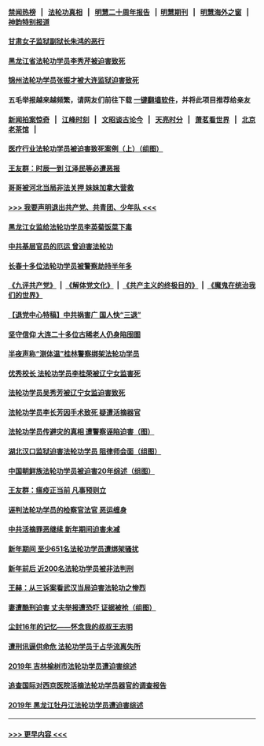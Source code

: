 #### [禁闻热榜](热点新闻.md?=0)  &nbsp;&nbsp;|&nbsp;&nbsp; [法轮功真相](https://github.com/gfw-breaker/truth/blob/master/README.md?=0) &nbsp;&nbsp;|&nbsp;&nbsp; [明慧二十周年报告](https://github.com/gfw-breaker/mh-reports/blob/master/README.md?=0) &nbsp;&nbsp;|&nbsp;&nbsp;[明慧期刊](https://github.com/gfw-breaker/mh-qikan) &nbsp;&nbsp;|&nbsp;&nbsp; [明慧海外之窗](https://github.com/gfw-breaker/mh-news/blob/master/README.md?=0) &nbsp;&nbsp;|&nbsp;&nbsp; [神韵特别报道](https://github.com/gfw-breaker/mh-news/blob/master/shenyun.md?=0)
#### [甘肃女子监狱副狱长朱鸿的恶行](../pages/prog424/a102785973.md?t=02261731) 
#### [黑龙江省法轮功学员李秀芹被迫害致死](../pages/prog424/a102785864.md?t=02261731) 
#### [锦州法轮功学员张振才被大连监狱迫害致死](../pages/prog424/a102785078.md?t=02261731) 
#### 五毛举报越来越频繁，请网友们前往下载 [一键翻墙软件](https://github.com/gfw-breaker/ssr-accounts)，并将此项目推荐给亲友
#### [新闻拍案惊奇](https://github.com/gfw-breaker/banned-news/blob/master/pages/link4.md) &nbsp;&nbsp;|&nbsp;&nbsp; [江峰时刻](https://github.com/gfw-breaker/banned-news/blob/master/pages/link4.md) &nbsp;&nbsp;|&nbsp;&nbsp; [文昭谈古论今](https://github.com/gfw-breaker/banned-news/blob/master/pages/link4.md) &nbsp;&nbsp;|&nbsp;&nbsp; [天亮时分](https://github.com/gfw-breaker/banned-news/blob/master/pages/link4.md) &nbsp;&nbsp;|&nbsp;&nbsp; [萧茗看世界](https://github.com/gfw-breaker/banned-news/blob/master/pages/link4.md) &nbsp;&nbsp;|&nbsp;&nbsp; [北京老茶馆](https://github.com/gfw-breaker/banned-news/blob/master/pages/link4.md) &nbsp;&nbsp;|&nbsp;&nbsp; 
#### [医疗行业法轮功学员被迫害致死案例（上）（组图）](../pages/prog424/a102785004.md?t=02261731) 
#### [王友群：时辰一到 江泽民等必遭恶报](../pages/prog424/a102784211.md?t=02261731) 
#### [哥哥被河北当局非法关押 妹妹加拿大营救](../pages/prog424/a102783263.md?t=02261731) 
#### [>>> 我要声明退出共产党、共青团、少年队 <<<](https://github.com/begood0513/goodnews/blob/master/quit/letter.md) 
#### [黑龙江女监给法轮功学员李英菊饭菜下毒](../pages/prog424/a102783019.md?t=02261731) 
#### [中共基层官员的厄运 曾迫害法轮功](../pages/prog424/a102782988.md?t=02261731) 
#### [长春十多位法轮功学员被警察劫持半年多](../pages/prog424/a102782208.md?t=02261731) 
#### [《九评共产党》](https://github.com/begood0513/9ping.md/blob/master/README.md) &nbsp;|&nbsp; [《解体党文化》](../../../../jtdwh.md/blob/master/README.md)  &nbsp;|&nbsp; [《共产主义的终极目的》](../../../../gczydzjmd.md/blob/master/README.md) &nbsp;|&nbsp; [《魔鬼在统治我们的世界》](../../../../mgztzwmdsj.md/blob/master/README.md) 
#### [【退党中心特稿】中共祸害广 国人快“三退”](../pages/prog424/a102782111.md?t=02261731) 
#### [坚守信仰 大连二十多位古稀老人仍身陷囹圄](../pages/prog424/a102781549.md?t=02261731) 
#### [半夜声称“测体温”桂林警察绑架法轮功学员](../pages/prog424/a102781477.md?t=02261731) 
#### [优秀校长 法轮功学员李桂荣被辽宁女监害死](../pages/prog424/a102779889.md?t=02261731) 
#### [法轮功学员吴秀芳被辽宁女监迫害致死](../pages/prog424/a102779846.md?t=02261731) 
#### [法轮功学员李长芳因手术致死 疑遭活摘器官](../pages/prog424/a102779718.md?t=02261731) 
#### [法轮功学员传避灾的真相 遭警察诬陷迫害（图）](../pages/prog424/a102778732.md?t=02261731) 
#### [湖北汉口监狱迫害法轮功学员 阻律师会面（组图）](../pages/prog424/a102777852.md?t=02261731) 
#### [中国朝鲜族法轮功学员被迫害20年综述（组图）](../pages/prog424/a102777759.md?t=02261731) 
#### [王友群：瘟疫正当前 凡事预则立](../pages/prog424/a102777586.md?t=02261731) 
#### [诬判法轮功学员的检察官法官 恶运缠身](../pages/prog424/a102776964.md?t=02261731) 
#### [中共活摘罪恶继续 新年期间迫害未减](../pages/prog424/a102775890.md?t=02261731) 
#### [新年期间 至少651名法轮功学员遭绑架骚扰](../pages/prog424/a102775002.md?t=02261731) 
#### [新年前后 近200名法轮功学员被非法判刑](../pages/prog424/a102774995.md?t=02261731) 
#### [王赫：从三诉案看武汉当局迫害法轮功之惨烈](../pages/prog424/a102774540.md?t=02261731) 
#### [妻遭酷刑迫害 丈夫举报遭恐吓 证据被抢（组图）](../pages/prog424/a102774482.md?t=02261731) 
#### [尘封16年的记忆——怀念我的叔叔王志明](../pages/prog424/a102773730.md?t=02261731) 
#### [遭刑讯逼供命危 法轮功学员于占华流离失所](../pages/prog424/a102773645.md?t=02261731) 
#### [2019年 吉林榆树市法轮功学员遭迫害综述](../pages/prog424/a102773181.md?t=02261731) 
#### [追查国际对西京医院活摘法轮功学员器官的调查报告](../pages/prog424/a102767538.md?t=02261731) 
#### [2019年 黑龙江牡丹江法轮功学员遭迫害综述](../pages/prog424/a102767916.md?t=02261731) 

----
#### [ >>> 更早内容 <<< ](../indexes/prog424-earlier.md)
